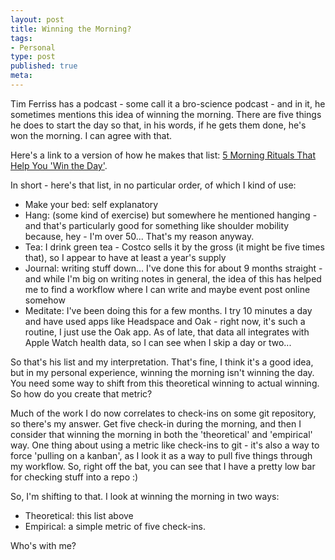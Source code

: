 ```yaml
---
layout: post
title: Winning the Morning?
tags:
- Personal
type: post
published: true
meta:
---
```


Tim Ferriss has a podcast - some call it a bro-science podcast - and in it, he sometimes mentions this idea of winning the morning.  There are five things he does to start the day so that, in his words, if he gets them done, he's won the morning.  I can agree with that.

Here's a link to a version of how he makes that list: [5 Morning Rituals That
Help You 'Win the
Day'](https://www.inc.com/chris-winfield/5-morning-rituals-that-help-you-win-the-day-.html).

In short - here's that list, in no particular order, of which I kind of use:

- Make your bed: self explanatory
- Hang: (some kind of exercise) but somewhere he mentioned hanging - and that's particularly good for something like shoulder mobility because, hey - I'm over 50... That's my reason anyway.
- Tea: I drink green tea - Costco sells it by the gross (it might be five times that), so I appear to have at least a year's supply
- Journal: writing stuff down...  I've done this for about 9 months straight - and while I'm big on writing notes in general, the idea of this has helped me to find a workflow where I can write and maybe event post online somehow
- Meditate: I've been doing this for a few months.  I try 10 minutes a day and have used apps like Headspace and Oak - right now, it's such a routine, I just use the Oak app.  As of late, that data all integrates with Apple Watch health data, so I can see when I skip a day or two...

So that's his list and my interpretation.  That's fine, I think it's a good idea, but in my personal experience, winning the morning isn't winning the day.  You need some way to shift from this theoretical winning to actual winning. So how do you create that metric?

Much of the work I do now correlates to check-ins on some git repository, so there's my answer.  Get five check-in during the morning, and then I consider that winning the morning in both the 'theoretical' and 'empirical' way.  One thing about using a metric like check-ins to git - it's also a way to force 'pulling on a kanban', as I look it as a way to pull five things through my workflow.   So, right off the bat, you can see that I have a pretty low bar for checking stuff into a repo :)

So, I'm shifting to that.  I look at winning the morning in two ways:

- Theoretical: this list above
- Empirical: a simple metric of five check-ins.

Who's with me?
